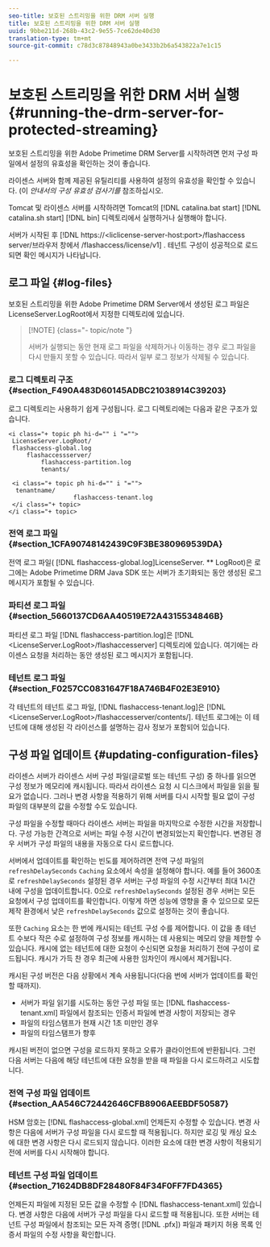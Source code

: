 ```yaml
---
seo-title: 보호된 스트리밍을 위한 DRM 서버 실행
title: 보호된 스트리밍을 위한 DRM 서버 실행
uuid: 9bbe211d-268b-43c2-9e55-7ce62de40d30
translation-type: tm+mt
source-git-commit: c78d3c87848943a0be3433b2b6a543822a7e1c15

---
```



# 보호된 스트리밍을 위한 DRM 서버 실행 {#running-the-drm-server-for-protected-streaming}

보호된 스트리밍을 위한 Adobe Primetime DRM Server를 시작하려면 먼저 구성 파일에서 설정의 유효성을 확인하는 것이 좋습니다.

라이센스 서버와 함께 제공된 유틸리티를 사용하여 설정의 유효성을 확인할 수 있습니다. (이 *안내서의 구성 유효성 검사기를* 참조하십시오.

Tomcat 및 라이센스 서버를 시작하려면 Tomcat의 [!DNL catalina.bat start] [!DNL catalina.sh start] [!DNL bin] 디렉토리에서 실행하거나 실행해야 합니다.

서버가 시작된 후 [!DNL https://<lic<span></span>license-server-host:port>/flashaccess server/<tenant-name>브라우저 창에서 /flashaccess/license/v1] . 테넌트 구성이 성공적으로 로드되면 확인 메시지가 나타납니다.

## 로그 파일 {#log-files}

보호된 스트리밍을 위한 Adobe Primetime DRM Server에서 생성된 로그 파일은 LicenseServer.LogRoot에서 지정한 디렉토리에 있습니다.

>[!NOTE] {class=&quot;- topic/note &quot;}
>
>서버가 실행되는 동안 현재 로그 파일을 삭제하거나 이동하는 경우 로그 파일을 다시 만들지 못할 수 있습니다. 따라서 일부 로그 정보가 삭제될 수 있습니다.

### 로그 디렉토리 구조 {#section_F490A483D60145ADBC21038914C39203}

로그 디렉토리는 사용하기 쉽게 구성됩니다. 로그 디렉토리에는 다음과 같은 구조가 있습니다.

```
<i class="+ topic ph hi-d="" i "="">
 LicenseServer.LogRoot/ 
 flashaccess-global.log 
     flashaccessserver/ 
         flashaccess-partition.log 
         tenants/ 
             
 <i class="+ topic ph hi-d="" i "="">
  tenantname/ 
                  flashaccess-tenant.log
 </i class="+ topic>
</i class="+ topic>
```

### 전역 로그 파일 {#section_1CFA90748142439C9F3BE380969539DA}

전역 로그 파일( [!DNL flashaccess-global.log]LicenseServer. ** LogRoot)은 로그에는 Adobe Primetime DRM Java SDK 또는 서버가 초기화되는 동안 생성된 로그 메시지가 포함될 수 있습니다.

### 파티션 로그 파일 {#section_5660137CD6AA40519E72A4315534846B}

파티션 로그 파일 [!DNL flashaccess-partition.log]은 [!DNL <LicenseServer.LogRoot>/flashaccesserver] 디렉토리에 있습니다. 여기에는 라이센스 요청을 처리하는 동안 생성된 로그 메시지가 포함됩니다.

### 테넌트 로그 파일 {#section_F0257CC0831647F18A746B4F02E3E910}

각 테넌트의 테넌트 로그 파일, [!DNL flashaccess-tenant.log]은 [!DNL &lt;LicenseServer.LogRoot>/flashaccesserver/contents/<tenantname>]. 테넌트 로그에는 이 테넌트에 대해 생성된 각 라이선스를 설명하는 감사 정보가 포함되어 있습니다.

## 구성 파일 업데이트 {#updating-configuration-files}

라이센스 서버가 라이센스 서버 구성 파일(글로벌 또는 테넌트 구성) 중 하나를 읽으면 구성 정보가 메모리에 캐시됩니다. 따라서 라이센스 요청 시 디스크에서 파일을 읽을 필요가 없습니다. 그러나 변경 사항을 적용하기 위해 서버를 다시 시작할 필요 없이 구성 파일의 대부분의 값을 수정할 수도 있습니다.

구성 파일을 수정할 때마다 라이센스 서버는 파일을 마지막으로 수정한 시간을 저장합니다. 구성 가능한 간격으로 서버는 파일 수정 시간이 변경되었는지 확인합니다. 변경된 경우 서버가 구성 파일의 내용을 자동으로 다시 로드합니다.

서버에서 업데이트를 확인하는 빈도를 제어하려면 전역 구성 파일의 `refreshDelaySeconds` `Caching` 요소에서 속성을 설정해야 합니다. 예를 들어 3600초로 `refreshDelaySeconds` 설정된 경우 서버는 구성 파일의 수정 시간부터 최대 1시간 내에 구성을 업데이트합니다. 0으로 `refreshDelaySeconds` 설정된 경우 서버는 모든 요청에서 구성 업데이트를 확인합니다. 이렇게 하면 성능에 영향을 줄 수 있으므로 모든 제작 환경에서 낮은 `refreshDelaySeconds` 값으로 설정하는 것이 좋습니다.

또한 `Caching` 요소는 한 번에 캐시되는 테넌트 구성 수를 제어합니다. 이 값을 총 테넌트 수보다 작은 수로 설정하여 구성 정보를 캐시하는 데 사용되는 메모리 양을 제한할 수 있습니다. 캐시에 없는 테넌트에 대한 요청이 수신되면 요청을 처리하기 전에 구성이 로드됩니다. 캐시가 가득 찬 경우 최근에 사용한 임차인이 캐시에서 제거됩니다.

캐시된 구성 버전은 다음 상황에서 계속 사용됩니다(다음 번에 서버가 업데이트를 확인할 때까지).

* 서버가 파일 읽기를 시도하는 동안 구성 파일 또는 [!DNL flashaccess-tenant.xml] 파일에서 참조되는 인증서 파일에 변경 사항이 저장되는 경우
* 파일의 타임스탬프가 현재 시간 1초 미만인 경우
* 파일의 타임스탬프가 향후

캐시된 버전이 없으면 구성을 로드하지 못하고 오류가 클라이언트에 반환됩니다. 그런 다음 서버는 다음에 해당 테넌트에 대한 요청을 받을 때 파일을 다시 로드하려고 시도합니다.

### 전역 구성 파일 업데이트 {#section_AA546C72442646CFB8906AEEBDF50587}

HSM 암호는 [!DNL flashaccess-global.xml] 언제든지 수정할 수 있습니다. 변경 사항은 다음에 서버가 구성 파일을 다시 로드할 때 적용됩니다. 하지만 로깅 및 캐싱 요소에 대한 변경 사항은 다시 로드되지 않습니다. 이러한 요소에 대한 변경 사항이 적용되기 전에 서버를 다시 시작해야 합니다.

### 테넌트 구성 파일 업데이트 {#section_71624DB8DF28480F84F34F0FF7FD4365}

언제든지 파일에 지정된 모든 값을 수정할 수 [!DNL flashaccess-tenant.xml] 있습니다. 변경 사항은 다음에 서버가 구성 파일을 다시 로드할 때 적용됩니다. 또한 서버는 테넌트 구성 파일에서 참조되는 모든 자격 증명( [!DNL .pfx]) 파일과 패키지 허용 목록 인증서 파일의 수정 사항을 확인합니다.